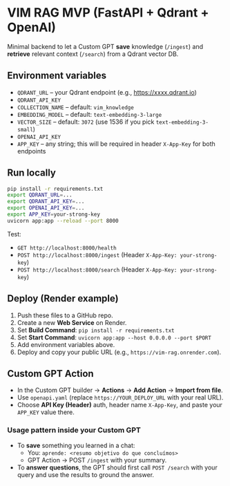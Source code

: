# VIM RAG MVP (FastAPI + Qdrant + OpenAI)

Minimal backend to let a Custom GPT **save** knowledge (`/ingest`) and **retrieve** relevant context (`/search`) from a Qdrant vector DB.

## Environment variables
- `QDRANT_URL` – your Qdrant endpoint (e.g., https://xxxx.qdrant.io)
- `QDRANT_API_KEY`
- `COLLECTION_NAME` – default: `vim_knowledge`
- `EMBEDDING_MODEL` – default: `text-embedding-3-large`
- `VECTOR_SIZE` – default: `3072` (use 1536 if you pick `text-embedding-3-small`)
- `OPENAI_API_KEY`
- `APP_KEY` – any string; this will be required in header `X-App-Key` for both endpoints

## Run locally
```bash
pip install -r requirements.txt
export QDRANT_URL=...
export QDRANT_API_KEY=...
export OPENAI_API_KEY=...
export APP_KEY=your-strong-key
uvicorn app:app --reload --port 8000
```

Test:
- `GET http://localhost:8000/health`
- `POST http://localhost:8000/ingest` (Header `X-App-Key: your-strong-key`)
- `POST http://localhost:8000/search` (Header `X-App-Key: your-strong-key`)

## Deploy (Render example)
1. Push these files to a GitHub repo.
2. Create a new **Web Service** on Render.
3. Set **Build Command**: `pip install -r requirements.txt`
4. Set **Start Command**: `uvicorn app:app --host 0.0.0.0 --port $PORT`
5. Add environment variables above.
6. Deploy and copy your public URL (e.g., `https://vim-rag.onrender.com`).

## Custom GPT Action
- In the Custom GPT builder → **Actions** → **Add Action** → **Import from file**.
- Use `openapi.yaml` (replace `https://YOUR_DEPLOY_URL` with your real URL).
- Choose **API Key (Header)** auth, header name `X-App-Key`, and paste your `APP_KEY` value there.

### Usage pattern inside your Custom GPT
- To **save** something you learned in a chat:
  - You: `aprende: <resumo objetivo do que concluímos>`
  - GPT Action → POST `/ingest` with your summary.
- To **answer questions**, the GPT should first call `POST /search` with your query and use the results to ground the answer.

